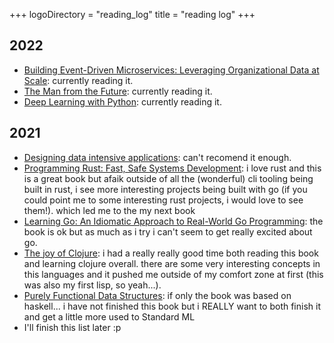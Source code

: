 +++
logoDirectory = "reading_log"
title = "reading log"
+++

## 2022

- [Building Event-Driven Microservices: Leveraging Organizational Data at Scale](https://www.amazon.com/Building-Event-Driven-Microservices-Leveraging-Organizational/dp/1492057894): currently reading it.
- [The Man from the Future](https://www.amazon.com/Man-Future-Visionary-Life-Neumann/dp/1324003995): currently reading it. 
- [Deep Learning with Python](https://www.amazon.com/Deep-Learning-Python-Francois-Chollet/dp/1617294438): currently reading it. 

## 2021

- [Designing data intensive applications](https://www.amazon.com.mx/Designing-Data-Intensive-Applications-Reliable-Maintainable/dp/1449373321/ref=sr_1_1?keywords=data+intensive+applications&qid=1642484281&sprefix=data+intens%2Caps%2C90&sr=8-1): can't recomend it enough. 
- [Programming Rust: Fast, Safe Systems Development](https://www.amazon.com.mx/gp/product/B0979PWD4Z/ref=ppx_yo_dt_b_d_asin_title_o06?ie=UTF8&psc=1): i love rust and this is a great book but afaik outside of all the (wonderful) cli tooling being built in rust, i see more interesting projects being built with go (if you could point me to some interesting rust projects, i would love to see them!). which led me to the my next book
- [Learning Go: An Idiomatic Approach to Real-World Go Programming](https://www.amazon.com.mx/gp/product/B08XYGCM71/ref=ppx_yo_dt_b_d_asin_title_o05?ie=UTF8&psc=1): the book is ok but as much as i try i can't seem to get really excited about go. 
- [The joy of Clojure](https://www.amazon.com.mx/Joy-Clojure-Thinking-Way/dp/1935182641/ref=sr_1_1?__mk_es_MX=%C3%85M%C3%85%C5%BD%C3%95%C3%91&crid=39K0SIJDUIEPJ&keywords=the+clojure+way&qid=1642485176&sprefix=the+clojure+way%2Caps%2C106&sr=8-1): i had a really really good time both reading this book and learning clojure overall. there are some very interesting concepts in this languages and it pushed me outside of my comfort zone at first (this was also my first lisp, so yeah...).
- [Purely Functional Data Structures](https://www.amazon.com.mx/Purely-Functional-Data-Structures-English-ebook/dp/B00AKE1V04/ref=tmm_kin_swatch_0?_encoding=UTF8&qid=1642485542&sr=8-1): if only the book was based on haskell... i have not finished this book but i REALLY want to both finish it and get a little more used to Standard ML
- I'll finish this list later :p
